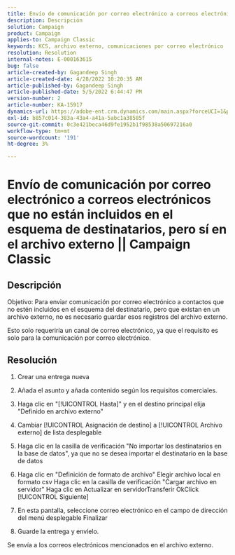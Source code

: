 ```yaml
---
title: Envío de comunicación por correo electrónico a correos electrónicos que no están incluidos en el esquema de destinatarios, pero sí en el archivo externo || Campaign Classic
description: Descripción
solution: Campaign
product: Campaign
applies-to: Campaign Classic
keywords: KCS, archivo externo, comunicaciones por correo electrónico
resolution: Resolution
internal-notes: E-000163615
bug: false
article-created-by: Gagandeep Singh
article-created-date: 4/28/2022 10:20:35 AM
article-published-by: Gagandeep Singh
article-published-date: 5/5/2022 6:44:47 PM
version-number: 2
article-number: KA-15917
dynamics-url: https://adobe-ent.crm.dynamics.com/main.aspx?forceUCI=1&pagetype=entityrecord&etn=knowledgearticle&id=f3a22ad1-dcc6-ec11-a7b6-0022480a1004
exl-id: b857c014-383a-43a4-a41a-5abc1a38585f
source-git-commit: 0c3e421beca46d9fe1952b1f98538a50697216a0
workflow-type: tm+mt
source-wordcount: '191'
ht-degree: 3%

---
```


# Envío de comunicación por correo electrónico a correos electrónicos que no están incluidos en el esquema de destinatarios, pero sí en el archivo externo || Campaign Classic

## Descripción


Objetivo: Para enviar comunicación por correo electrónico a contactos que no estén incluidos en el esquema del destinatario, pero que existan en un archivo externo, no es necesario guardar esos registros del archivo externo.

Esto solo requeriría un canal de correo electrónico, ya que el requisito es solo para la comunicación por correo electrónico.


## Resolución


1. Crear una entrega nueva

2. Añada el asunto y añada contenido según los requisitos comerciales.

3. Haga clic en &quot;[!UICONTROL Hasta]&quot; y en el destino principal elija &quot;Definido en archivo externo&quot;

4. Cambiar [!UICONTROL Asignación de destino] a [!UICONTROL Archivo externo] de lista desplegable

5. Haga clic en la casilla de verificación &quot;No importar los destinatarios en la base de datos&quot;, ya que no se desea importar el destinatario en la base de datos

6. Haga clic en &quot;Definición de formato de archivo&quot; Elegir archivo local en formato csv Haga clic en la casilla de verificación &quot;Cargar archivo en servidor&quot; Haga clic en Actualizar en servidorTransferir OkClick [!UICONTROL Siguiente]

7. En esta pantalla, seleccione correo electrónico en el campo de dirección del menú desplegable Finalizar

8. Guarde la entrega y envíelo.

Se envía a los correos electrónicos mencionados en el archivo externo.
